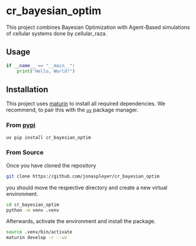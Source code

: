 # cr_bayesian_optim

This project combines Bayesian Optimization with Agent-Based simulations of cellular systems done by
cellular_raza.

## Usage

```python
if __name__ == "__main__":
    print("Hello, World!")
```

## Installation
This project uses [maturin](https://github.com/PyO3/maturin) to install all required dependencies.
We recommend, to pair this with the [`uv`](https://github.com/astral-sh/uv) package manager.

### From [pypi](https://pypi.org/)

```bash
uv pip install cr_bayesian_optim
```

### From Source

Once you have cloned the repository
```bash
git clone https://github.com/jonaspleyer/cr_bayesian_optim
```
you should move the respective directory and create a new virtual environment.

```bash
cd cr_bayesian_optim
python -m venv .venv
```

Afterwards, activate the environment and install the package.
```bash
source .venv/bin/activate
maturin develop -r --uv
```
